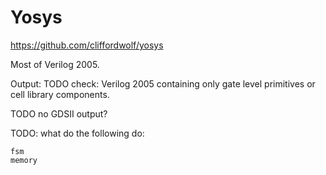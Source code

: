 # Yosys

<https://github.com/cliffordwolf/yosys>

Most of Verilog 2005.

Output: TODO check: Verilog 2005 containing only gate level primitives or cell library components.

TODO no GDSII output?

TODO: what do the following do:

    fsm
	memory
